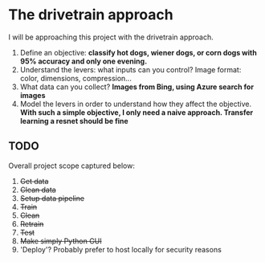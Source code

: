 # The drivetrain approach

I will be approaching this project with the drivetrain approach.

1. Define an objective: **classify hot dogs, wiener dogs, or corn dogs with 95% accuracy and only one evening.**
2. Understand the levers: what inputs can you control? Image format: color, dimensions, compression...
3. What data can you collect? **Images from Bing, using Azure search for images**
4. Model the levers in order to understand how they affect the objective. **With such a simple objective, I only need a naive approach. Transfer learning a resnet should be fine**

## TODO
Overall project scope captured below:
1. ~~Get data~~
2. ~~Clean data~~
3. ~~Setup data pipeline~~
4. ~~Train~~
5. ~~Clean~~
6. ~~Retrain~~
7. ~~Test~~
8. ~~Make simply Python GUI~~
9. 'Deploy'? Probably prefer to host locally for security reasons